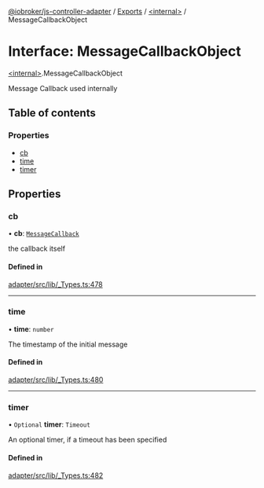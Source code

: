[@iobroker/js-controller-adapter](../README.md) / [Exports](../modules.md) / [\<internal\>](../modules/internal_.md) / MessageCallbackObject

# Interface: MessageCallbackObject

[\<internal\>](../modules/internal_.md).MessageCallbackObject

Message Callback used internally

## Table of contents

### Properties

- [cb](internal_.MessageCallbackObject.md#cb)
- [time](internal_.MessageCallbackObject.md#time)
- [timer](internal_.MessageCallbackObject.md#timer)

## Properties

### cb

• **cb**: [`MessageCallback`](../modules/internal_.md#messagecallback)

the callback itself

#### Defined in

[adapter/src/lib/_Types.ts:478](https://github.com/ioBroker/ioBroker.js-controller/blob/5f45bcb2855730898c2abe049b073f40236989a4/packages/adapter/src/lib/_Types.ts#L478)

___

### time

• **time**: `number`

The timestamp of the initial message

#### Defined in

[adapter/src/lib/_Types.ts:480](https://github.com/ioBroker/ioBroker.js-controller/blob/5f45bcb2855730898c2abe049b073f40236989a4/packages/adapter/src/lib/_Types.ts#L480)

___

### timer

• `Optional` **timer**: `Timeout`

An optional timer, if a timeout has been specified

#### Defined in

[adapter/src/lib/_Types.ts:482](https://github.com/ioBroker/ioBroker.js-controller/blob/5f45bcb2855730898c2abe049b073f40236989a4/packages/adapter/src/lib/_Types.ts#L482)
